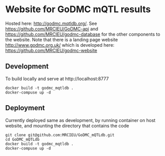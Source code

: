 # Website for GoDMC mQTL results

Hosted here: http://godmc.mqtldb.org/. See https://github.com/MRCIEU/GoDMC-api and https://github.com/MRCIEU/godmc-database for the other components to the website. Note that there is a landing page website http://www.godmc.org.uk/ which is developed here: https://github.com/MRCIEU/godmc-website

## Development

To build locally and serve at http://localhost:8777

```
docker build -t godmc_mqtldb .
docker-compuse up -d
```

## Deployment

Currently deployed same as development, by running container on host website, and mounting the directory that contains the code

```
git clone git@github.com:MRCIEU/GoDMC_mQTLdb.git
cd GoDMC_mQTLdb
docker build -t godmc_mqtldb .
docker-compuse up -d
```

